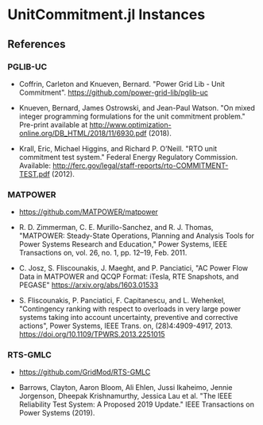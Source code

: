 UnitCommitment.jl Instances
===========================

References
----------

### PGLIB-UC

* Coffrin, Carleton and Knueven, Bernard. "Power Grid Lib - Unit Commitment". https://github.com/power-grid-lib/pglib-uc

* Knueven, Bernard, James Ostrowski, and Jean-Paul Watson. "On mixed integer programming formulations for the unit commitment problem." Pre-print available at http://www.optimization-online.org/DB_HTML/2018/11/6930.pdf (2018).

* Krall, Eric, Michael Higgins, and Richard P. O’Neill. "RTO unit commitment test system." Federal Energy Regulatory Commission. Available: http://ferc.gov/legal/staff-reports/rto-COMMITMENT-TEST.pdf (2012).

### MATPOWER

* https://github.com/MATPOWER/matpower

* R. D. Zimmerman, C. E. Murillo-Sanchez, and R. J. Thomas, "MATPOWER: Steady-State Operations, Planning and Analysis Tools for Power Systems Research and Education," Power Systems, IEEE Transactions on, vol. 26, no. 1, pp. 12–19, Feb. 2011.

* C. Josz, S. Fliscounakis, J. Maeght, and P. Panciatici, "AC Power Flow Data in MATPOWER and QCQP Format: iTesla, RTE Snapshots, and PEGASE" https://arxiv.org/abs/1603.01533

* S. Fliscounakis, P. Panciatici, F. Capitanescu, and L. Wehenkel, "Contingency ranking with respect to overloads in very large power systems taking into account uncertainty, preventive and corrective actions", Power Systems, IEEE Trans. on, (28)4:4909-4917, 2013. https://doi.org/10.1109/TPWRS.2013.2251015

### RTS-GMLC

* https://github.com/GridMod/RTS-GMLC

* Barrows, Clayton, Aaron Bloom, Ali Ehlen, Jussi Ikaheimo, Jennie Jorgenson, Dheepak Krishnamurthy, Jessica Lau et al. "The IEEE Reliability Test System: A Proposed 2019 Update." IEEE Transactions on Power Systems (2019).
